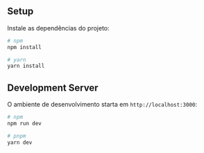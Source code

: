 ## Setup

Instale as dependências do projeto:

```bash
# npm
npm install

# yarn
yarn install
```
## Development Server

O ambiente de desenvolvimento starta em `http://localhost:3000`:

```bash
# npm
npm run dev

# pnpm
yarn dev
```

